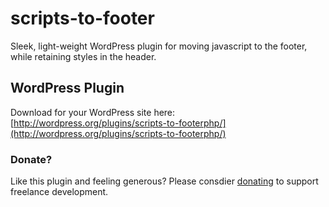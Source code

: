 scripts-to-footer
=================

Sleek, light-weight WordPress plugin for moving javascript to the footer, while retaining styles in the header.

## WordPress Plugin

Download for your WordPress site here: [http://wordpress.org/plugins/scripts-to-footerphp/](http://wordpress.org/plugins/scripts-to-footerphp/)

### Donate?

Like this plugin and feeling generous? Please consdier [donating](http://joshuadnelson.com/donate) to support freelance development.
